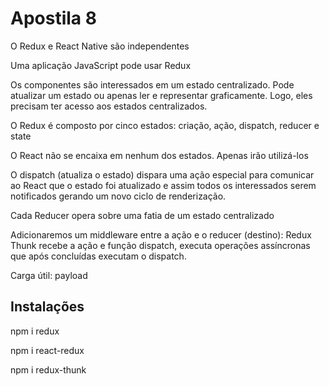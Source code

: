 # Apostila 8

O Redux e React Native são independentes

Uma aplicação JavaScript pode usar Redux

Os componentes são interessados em um estado centralizado. Pode atualizar um estado ou apenas ler e representar graficamente. Logo, eles precisam ter acesso aos estados centralizados.

O Redux é composto por cinco estados: criação, ação, dispatch, reducer e state

O React não se encaixa em nenhum dos estados. Apenas irão utilizá-los

O dispatch (atualiza o estado) dispara uma ação especial para comunicar ao React que o estado foi atualizado e assim todos os interessados serem notificados gerando um novo ciclo de renderização.

Cada Reducer opera sobre uma fatia de um estado centralizado

Adicionaremos um middleware entre a ação e o reducer (destino): Redux Thunk recebe a ação e função dispatch, executa operações assíncronas que após concluídas executam o dispatch.

Carga útil: payload

## Instalações

npm i redux

npm i react-redux

npm i redux-thunk